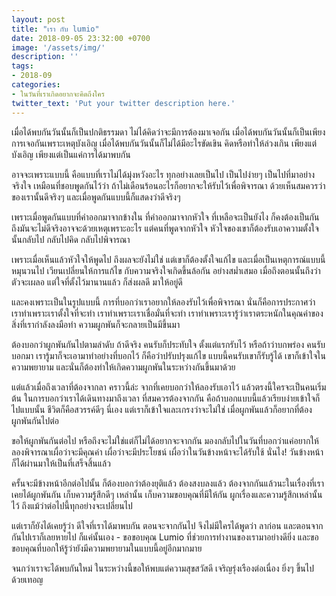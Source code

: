 ```yaml
---
layout: post
title: "เรา กับ lumio"
date: 2018-09-05 23:32:00 +0700
image: '/assets/img/'
description: ''
tags:
- 2018-09
categories:
- ในวันที่เราเกิดอยากจะคิดถึงใคร
twitter_text: 'Put your twitter description here.'
---
```

เมื่อได้พบกันวันนั้นก็เป็นปกติธรรมดา ไม่ได้คิดว่าจะมีการต้องมาเจอกัน เมื่อได้พบกันวันนั้นก็เป็นเพียงการเจอกันเพราะเหตุบังเอิญ เมื่อได้พบกันวันนั้นก็ไม่ได้มีอะไรขัดเขิน คิดหรือทำให้ล่วงเกิน เพียงแต่บังเอิญ เพียงแต่เป็นแค่การได้มาพบกัน

อาจจะเพราะแบบนี้ คือแบบที่เราไม่ได้มุ่งหวังอะไร ทุกอย่างเลยเป็นไป เป็นไปง่ายๆ เป็นไปที่มาอย่างจริงใจ เหมือนที่ชอบพูดกันไว้ว่า ถ้าไม่เดือนร้อนอะไรก็อยากจะให้รับไว้เพื่อพิจารณา ด้วยเห็นสมควรว่าของเรานั้นดีจริงๆ และเมื่อพูดกันแบบนี้ก็แสดงว่าดีจริงๆ

เพราะเมื่อพูดกันแบบที่คำออกมาจากข้างใน ที่คำออกมาจากหัวใจ ที่เหลือจะเป็นยังไง ก็คงต้องเป็นกัน ถึงมันจะไม่ดีจริงอาจจะด้วยเหตุเพราะอะไร แต่คนที่พูดจากหัวใจ หัวใจของเขาก็ต้องรับเอาความตั้งใจนั้นกลับไป กลับไปคิด กลับไปพิจารณา

เพราะเมื่อเห็นแล้วหัวใจให้พูดไป ถึงผลจะยังไม่ใช่ แต่เขาก็ต้องตั้งใจแก้ไข และเมื่อเป็นเหตุการณ์แบบนี้หมุนวนไป เวียนเปลี่ยนให้การแก้ไข กับความจริงใจเกิดขึ้นล้อกัน อย่างสม่ำเสมอ เมื่อถึงตอนนั้นถึงว่าตัวจะเผลอ แต่ใจที่ตั้งไว้มานานแล้ว ก็ส่งผลดี มาให้อยู่ดี

และคงเพราะเป็นในรูปแบบนี้ การที่บอกว่าเราอยากให้ลองรับไว้เพื่อพิจารณา นั่นก็คือการประกาศว่า เราทำเพราะเราตั้งใจที่จะทำ เราทำเพราะเราเชื่อมั่นที่จะทำ เราทำเพราะเรารู้ว่าเราตระหนักในคุณค่าของสิ่งที่เรากำลังลงมือทำ ความผูกพันก็จะกลายเป็นมีขึ้นมา

ต้องบอกว่าผูกพันกันไปตามลำดับ ถ้าดีจริง คนรับก็ประทับใจ ตั้งแต่แรกรับไว้ หรือถ้าว่าบกพร่อง คนรับบอกมา เรารู้มาก็จะเอามาทำอย่างที่บอกไว้ ก็คือว่าปรับปรุงแก้ไข แบบนี้คนรับเขาก็รับรู้ได้ เขาก็เข้าใจในความพยายาม และนั่นก็ต้องทำให้เกิดความผูกพันในระหว่างกันขึ้นมาด้วย

แต่แล้วเมื่อถึงเวลาที่ต้องจากลา คราวนี้ล่ะ จากที่เคยบอกว่าให้ลองรับเอาไว้ แล้วตรงนี้ใครจะเป็นคนเริ่มต้น ในการบอกว่าเราได้เดินทางมาถึงเวลา ที่สมควรต้องจากกัน คือถ้าบอกแบบนี้แล้วเรียบง่ายเข้าใจก็ไปแบบนั้น ชีวิตก็คือสวรรค์ดีๆ นี่เอง แต่เราก็เข้าใจและเกรงว่าจะไม่ใช่ เมื่อผูกพันแล้วก็อยากที่ต้องผูกพันกันไปต่อ

ขอให้ผูกพันกันต่อไป หรือถึงจะไม่ใช่แต่ก็ไม่ได้อยากจะจากกัน มองกลับไปในวันที่บอกว่าแค่อยากให้ลองพิจารณาเผื่อว่าจะมีคุณค่า เผื่อว่าจะมีประโยชน์ เผื่อว่าในวันข้างหน้าจะได้รับใช้ นั่นไง! วันข้างหน้าก็ได้ผ่านมาให้เป็นที่เสร็จสิ้นแล้ว

ครั้นจะมีข้างหน้าอีกต่อไปนั้น ก็ต้องบอกว่าต้องยุติแล้ว ต้องสงบลงแล้ว ต้องจากกันแล้วนะในเรื่องที่เราเคยได้ผูกพันกัน เก็บความรู้สึกดีๆ เหล่านั้น เก็บความขอบคุณที่มีให้กัน ผูกเรื่องและความรู้สึกเหล่านั้นไว้ ถึงแม้ว่าต่อไปนี้ทุกอย่างจะเปลี่ยนไป

แต่เราก็ยังได้เคยรู้ว่า ดีใจที่เราได้มาพบกัน ตอนจะจากกันไป จึงไม่มีใครได้พูดว่า ลาก่อน และตอนจากกันไปเราก็เลยหายไป ก็แค่นั้นเอง - ขอขอบคุณ Lumio ที่ช่วยการทำงานของเรามาอย่างดียิ่ง และขอขอบคุณที่บอกให้รู้ว่ายังมีความพยายามในแบบนี้อยู่อีกมากมาย

จนกว่าเราจะได้พบกันใหม่ ในระหว่างนี้ขอให้พบแต่ความสุขสวัสดี เจริญรุ่งเรืองต่อเนื่อง ยิ่งๆ ขึ้นไปด้วยเทอญ
